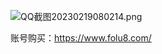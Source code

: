 
![QQ截图20230219080214.png](https://star.sea.img.one/2023/02/19/63f16713d1564.png)

账号购买：https://www.folu8.com/
